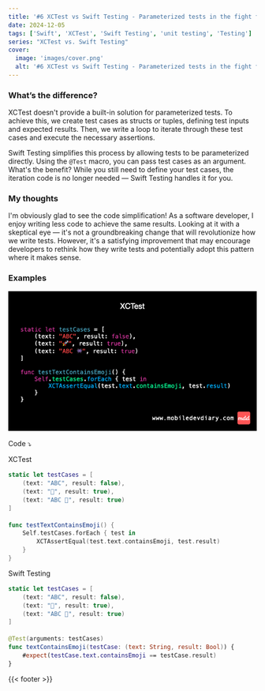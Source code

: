```yaml
---
title: '#6 XCTest vs Swift Testing - Parameterized tests in the fight for more reusable code'
date: 2024-12-05
tags: ['Swift', 'XCTest', 'Swift Testing', 'unit testing', 'Testing']
series: "XCTest vs. Swift Testing"
cover: 
  image: 'images/cover.png'
  alt: '#6 XCTest vs Swift Testing - Parameterized tests in the fight for more reusable code'
---
```


### What’s the difference?

XCTest doesn't provide a built-in solution for parameterized tests. To achieve this, we create test cases as structs or tuples, defining test inputs and expected results. Then, we write a loop to iterate through these test cases and execute the necessary assertions.

Swift Testing simplifies this process by allowing tests to be parameterized directly. Using the `@Test` macro, you can pass test cases as an argument. What's the benefit? While you still need to define your test cases, the iteration code is no longer needed — Swift Testing handles it for you.

### My thoughts

I'm obviously glad to see the code simplification! As a software developer, I enjoy writing less code to achieve the same results. Looking at it with a skeptical eye — it's not a groundbreaking change that will revolutionize how we write tests. However, it's a satisfying improvement that may encourage developers to rethink how they write tests and potentially adopt this pattern where it makes sense.

### Examples

![Example](images/example.gif)

Code ⤵️

XCTest
```swift
static let testCases = [
    (text: "ABC", result: false),
    (text: "🚀", result: true),
    (text: "ABC 👾", result: true)
]

func testTextContainsEmoji() {
    Self.testCases.forEach { test in
        XCTAssertEqual(test.text.containsEmoji, test.result)
    }
}
```

Swift Testing
```swift
static let testCases = [
    (text: "ABC", result: false),
    (text: "🚀", result: true),
    (text: "ABC 👾", result: true)
]

@Test(arguments: testCases)
func textContainsEmoji(testCase: (text: String, result: Bool)) {
    #expect(testCase.text.containsEmoji == testCase.result)
}
```

{{< footer >}}
